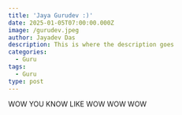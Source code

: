 ```yaml
---
title: 'Jaya Gurudev :)'
date: 2025-01-05T07:00:00.000Z
image: /gurudev.jpeg
author: Jayadev Das
description: This is where the description goes
categories:
  - Guru
tags:
  - Guru
type: post
---
```


WOW YOU KNOW LIKE WOW WOW WOW
